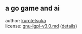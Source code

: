 ## a go game and ai ##

author: [kurotetsuka](https://github.com/kurotetsuka)  
license: [gnu-lgpl-v3.0.md](license.md) 
	([details](legal/gnu-lgpl-v3.0.md))  
